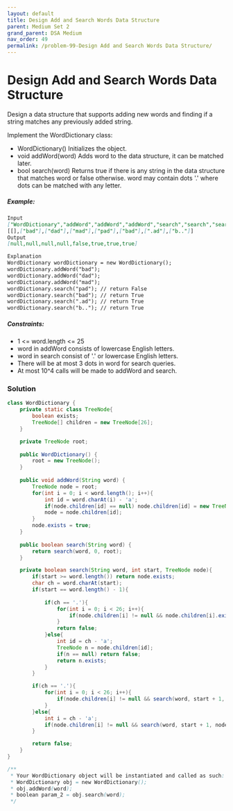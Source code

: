 ```yaml
---
layout: default
title: Design Add and Search Words Data Structure
parent: Medium Set 2
grand_parent: DSA Medium
nav_order: 49
permalink: /problem-99-Design Add and Search Words Data Structure/
---
```

# Design Add and Search Words Data Structure
Design a data structure that supports adding new words and finding if a string matches any previously added string.

Implement the WordDictionary class:

* WordDictionary() Initializes the object.
* void addWord(word) Adds word to the data structure, it can be matched later.
* bool search(word) Returns true if there is any string in the data structure that matches word or false otherwise. word may contain dots '.' where dots can be matched with any letter.

##### Example:
```markdown
Input
["WordDictionary","addWord","addWord","addWord","search","search","search","search"]
[[],["bad"],["dad"],["mad"],["pad"],["bad"],[".ad"],["b.."]]
Output
[null,null,null,null,false,true,true,true]

Explanation
WordDictionary wordDictionary = new WordDictionary();
wordDictionary.addWord("bad");
wordDictionary.addWord("dad");
wordDictionary.addWord("mad");
wordDictionary.search("pad"); // return False
wordDictionary.search("bad"); // return True
wordDictionary.search(".ad"); // return True
wordDictionary.search("b.."); // return True
```
##### Constraints:
* 1 <= word.length <= 25
* word in addWord consists of lowercase English letters.
* word in search consist of '.' or lowercase English letters.
* There will be at most 3 dots in word for search queries.
* At most 10^4 calls will be made to addWord and search.

### Solution
```java
class WordDictionary {
    private static class TreeNode{
        boolean exists;
        TreeNode[] children = new TreeNode[26];
    }

    private TreeNode root;
   
    public WordDictionary() {
        root = new TreeNode();    
    }
    
    public void addWord(String word) {
        TreeNode node = root;
        for(int i = 0; i < word.length(); i++){
            int id = word.charAt(i) - 'a';
            if(node.children[id] == null) node.children[id] = new TreeNode();
            node = node.children[id];
        }
        node.exists = true;
    }
    
    public boolean search(String word) {
        return search(word, 0, root);
    }

    private boolean search(String word, int start, TreeNode node){
        if(start >= word.length()) return node.exists;
        char ch = word.charAt(start);
        if(start == word.length() - 1){
            
            if(ch == '.'){
                for(int i = 0; i < 26; i++){
                    if(node.children[i] != null && node.children[i].exists) return true;
                }
                return false;
            }else{
                int id = ch - 'a';
                TreeNode n = node.children[id];
                if(n == null) return false;
                return n.exists;
            }
        }

        if(ch == '.'){
            for(int i = 0; i < 26; i++){
                if(node.children[i] != null && search(word, start + 1, node.children[i])) return true;
            }
        }else{
            int i = ch - 'a';
            if(node.children[i] != null && search(word, start + 1, node.children[i])) return true;
        }

        return false;
    }
}

/**
 * Your WordDictionary object will be instantiated and called as such:
 * WordDictionary obj = new WordDictionary();
 * obj.addWord(word);
 * boolean param_2 = obj.search(word);
 */
```